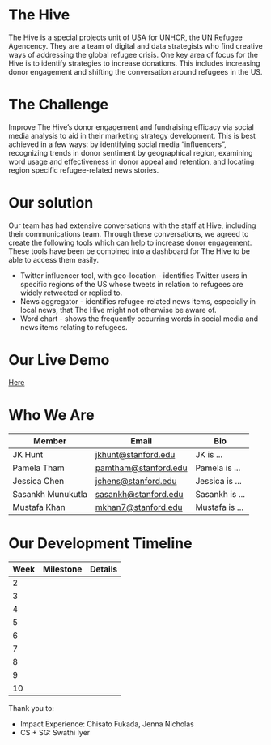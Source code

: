 # The Hive
The Hive is a special projects unit of USA for UNHCR, the UN Refugee Agencency. They are a team of digital and data strategists who find creative ways of addressing the global refugee crisis. One key area of focus for the Hive is to identify strategies to increase donations. This includes increasing donor engagement and shifting the conversation around refugees in the US.

# The Challenge
Improve The Hive’s donor engagement and fundraising efficacy via social media analysis to aid in their marketing strategy development. This is best achieved in a few ways: by identifying social media “influencers”, recognizing trends in donor sentiment by geographical region, examining word usage and effectiveness in donor appeal and retention, and locating region specific refugee-related news stories.

# Our solution
Our team has had extensive conversations with the staff at Hive, including their communications team. Through these conversations, we agreed to create the following tools which can help to increase donor engagement. These tools have been be combined into a dashboard for The Hive to be able to access them easily. 
* Twitter influencer tool, with geo-location - identifies Twitter users in specific regions of the US whose tweets in relation to refugees are widely retweeted or replied to.
* News aggregator - identifies refugee-related news items, especially in local news, that The Hive might not otherwise be aware of.
* Word chart - shows the frequently occurring words in social media and news items relating to refugees.

# Our Live Demo
[Here](blank.org)

# Who We Are
Member | Email | Bio
--- | --- | ---
JK Hunt | jkhunt@stanford.edu | JK is ...
Pamela Tham | pamtham@stanford.edu | Pamela is ...
Jessica Chen | jchens@stanford.edu | Jessica is ...
Sasankh Munukutla | sasankh@stanford.edu | Sasankh is ...
Mustafa Khan | mkhan7@stanford.edu | Mustafa is ...

# Our Development Timeline
Week | Milestone | Details
--- | --- | ---
2 | |
3 | |
4 | |
5 | |
6 | |
7 | |
8 | |
9 | |
10 | |




Thank you to:
* Impact Experience: Chisato Fukada, Jenna Nicholas
* CS + SG: Swathi Iyer
